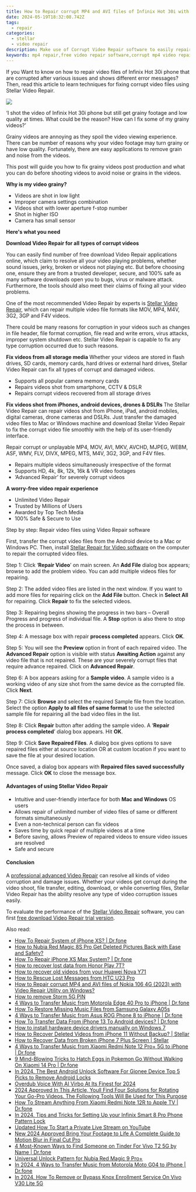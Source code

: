 ```yaml
---
title: How to Repair corrupt MP4 and AVI files of Infinix Hot 30i with Video Repair Utility on Mac?
date: 2024-05-19T18:32:08.742Z
tags: 
  - repair
categories: 
  - stellar
  - video repair
description: Make use of Corrupt Video Repair software to easily repair any of the video file with Infinix Hot 30i phone; it requires just few steps to repair any of the damaged or corrupted video files.
keywords: mp4 repair,free video repair software,corrupt mp4 video repair,video repair tool for mac,broken video repair,avi video repair
---
```


<div class="atpl-content atpl-for-stellar-video-repair mobile-video-repair">

<div class="atpl-post-description-part-1">
<div class="tpl-content-sub-paragraph-normal">    <p>If you Want to know on how to repair video files of Infinix Hot 30i phone that are corrupted after various issues and shows different error messages? Then, read this article to learn techniques for fixing corrupt video files using Stellar Video Repair.    </p></div>
</div>

<img src="https://img0mobiles.techidaily.com/images/best-assets/devices/infinix/infinix-hot-30i/2.jpg" class="atpl-imgstyle"/>

<div class="atpl-post-description-part-2">
<div class="tpl-content-sub-paragraph-question"><p>‘I shot the video of Infinix Hot 30i phone but still get grainy footage and low quality at times. What could be the reason? How can I fix some of my grainy videos?’</p></div><div class="tpl-content-sub-paragraph-content"><p>Grainy videos are annoying as they spoil the video viewing experience. There can be number of reasons why your video footage may turn grainy or have low quality. Fortunately, there are easy applications to remove grain and noise from the videos.This post will guide you how to fix grainy videos post production and what you can do before shooting videos to avoid noise or grains in the videos.<strong>Why is my video grainy?</strong><ul>  <li>Videos are shot in low light</li>  <li>Improper camera settings combination</li>  <li>Videos shot with lower aperture f-stop number</li>  <li>Shot in higher ISO</li>  <li>Camera has small sensor</li></ul></p></div>
</div>

<strong>Here's what you need</strong>
<div class="tpl-content-sub-paragraph-content">

<strong>Download Video Repair for all types of corrupt videos</strong>
<p>
You can easily find number of free download Video Repair applications online, which claim to resolve all your video playing problems, whether sound issues, jerky, broken or videos not playing etc. But before choosing one, ensure they are from a trusted developer, secure, and 100% safe as many software downloads open you to bugs, virus or malware attack. Furthermore, the tools should also meet their claims of fixing all your video problems.

One of the most recommended Video Repair by experts is <a href="https://tools.techidaily.com/stellar-video-repair/" >Stellar Video Repair</a>, which can repair multiple video file formats like MOV, MP4, M4V, 3G2, 3GP and F4V videos.

There could be many reasons for corruption in your videos such as changes in file header, file format corruption, file read and write errors, virus attacks, improper system shutdown etc. Stellar Video Repair is capable to fix any type corruption occurred due to such reasons.

</p>
</div>



<div class="tpl-content-sub-paragraph-content">
<p>
<strong>Fix videos from all storage media</strong>
Whether your videos are stored in flash drives, SD cards, memory cards, hard drives or external hard drives, Stellar Video Repair can fix all types of corrupt and damaged videos.


- Supports all popular camera memory cards
- Repairs videos shot from smartphone, CCTV & DSLR
- Repairs corrupt videos recovered from all storage drives


<strong>Fix videos shot from iPhones, android devices, drones & DSLRs </strong>
The Stellar Video Repair can repair videos shot from iPhone, iPad, android mobiles, digital cameras, drone cameras and DSLRs. Just transfer the damaged video files to Mac or Windows machine and download Stellar Video Repair to fix the corrupt video file smoothly with the help of its user-friendly interface.


Repair corrupt or unplayable MP4, MOV, AVI, MKV, AVCHD, MJPEG, WEBM, ASF, WMV, FLV, DIVX, MPEG, MTS, M4V, 3G2, 3GP, and F4V files.

- Repairs multiple videos simultaneously irrespective of the format
- Supports HD, 4k, 8k, 12k, 16k & VR video footages
- ‘Advanced Repair’ for severely corrupt videos

**A worry-free video repair experience**

- Unlimited Video Repair
- Trusted by Millions of Users
- Awarded by Top Tech Media
- 100% Safe & Secure to Use


</p>
</div>

<div class="atpl-step-part-style">Step by step: Repair video files using Video Repair software</div>

First, transfer the corrupt video files from the Android device to a Mac or Windows PC. Then, install <a href="https://tools.techidaily.com/stellar-video-repair/" >Stellar Repair for Video software</a> on the computer to repair the corrupted video files.

<span class="atpl-stepstyle-a"><span>Step 1: </span></span> Click ‘<strong>Repair Video</strong>’ on main screen. An <strong>Add File</strong> dialog box appears; browse to add the problem video. You can add multiple videos files for repairing.
<img src="https://tools.techidaily.com/images/apps/stellar/stellar-repair-for-video/solutions/common/main-screen.jpg"  alt="" />

<span class="atpl-stepstyle-a"><span>Step 2: </span></span> The added video files are listed in the next window. If you want to add more files for repairing click on the <strong>Add File</strong> button. Check in <strong>Select All</strong> for repairing. Click <strong>Repair</strong> to fix the selected videos.
<img src="https://tools.techidaily.com/images/apps/stellar/stellar-repair-for-video/solutions/common/video-file-listed.jpg"  alt="" />

<span class="atpl-stepstyle-a"><span>Step 3: </span></span> Repairing begins showing the progress in two bars – Overall Progress and progress of individual file. A <strong>Stop</strong> option is also there to stop the process in between.
<img src="https://tools.techidaily.com/images/apps/stellar/stellar-repair-for-video/solutions/common/video-file-fixing.jpg"  alt="" />

<span class="atpl-stepstyle-a"><span>Step 4: </span></span> A message box with repair <strong>process completed</strong> appears. Click <strong>OK</strong>.
<img src="https://tools.techidaily.com/images/apps/stellar/stellar-repair-for-video/solutions/common/repair-process-completed.jpg"  alt="" />

<span class="atpl-stepstyle-a"><span>Step 5: </span></span> You will see the <strong>Preview</strong> option in front of each repaired video. The <strong>Advanced Repair</strong> option is visible with status <strong>Awaiting Action</strong> against any video file that is not repaired. These are your severely corrupt files that require advance repaired. Click on <strong>Advanced Repair</strong>.
<img src="https://tools.techidaily.com/images/apps/stellar/stellar-repair-for-video/solutions/common/advanced-repair-screen.png"  alt="" />

<span class="atpl-stepstyle-a"><span>Step 6: </span></span> A box appears asking for a <strong>Sample video</strong>. A sample video is a working video of any size shot from the same device as the corrupted file. Click <strong>Next</strong>.
<img src="https://tools.techidaily.com/images/apps/stellar/stellar-repair-for-video/solutions/common/sample-video.jpg"  alt="" />

<span class="atpl-stepstyle-a"><span>Step 7: </span></span> Click <strong>Browse</strong> and select the required Sample file from the location. Select the option <strong>Apply to all files of same format</strong> to use the selected sample file for repairing all the bad video files in the list.
<img src="https://tools.techidaily.com/images/apps/stellar/stellar-repair-for-video/solutions/common/add-sample-video.png"  alt="" />

<span class="atpl-stepstyle-a"><span>Step 8: </span></span> Click <strong>Repair</strong> button after adding the sample video. A ‘<strong>Repair process completed</strong>’ dialog box appears. Hit <strong>OK</strong>.
<img src="https://tools.techidaily.com/images/apps/stellar/stellar-repair-for-video/solutions/common/video-file-repaired-success.png"  alt="" />

<span class="atpl-stepstyle-a"><span>Step 9: </span></span> Click <strong>Save Repaired Files</strong>. A dialog box gives options to save repaired files either at source location OR at custom location if you want to save the file at your desired location.
<img src="https://tools.techidaily.com/images/apps/stellar/stellar-repair-for-video/solutions/common/save-repaired-files.jpg"  alt="" />

Once saved, a dialog box appears with <strong>Repaired files saved successfully</strong> message. Click <strong>OK</strong> to close the message box.


<h4>Advantages of using Stellar Video Repair</h4>
<ul>
  <li>Intuitive and user-friendly interface for both <strong>Mac and Windows</strong> OS users</li>
  <li>Allows repair of unlimited number of video files of same or different formats simultaneously</li>
  <li>Even a non-technical person can fix videos</li>
  <li>Saves time by quick repair of multiple videos at a time</li>
  <li>Before saving, allows Preview of repaired videos to ensure video issues are resolved</li>
  <li>Safe and secure</li>
</ul>

<h4>Conclusion</h4>

A <a href="https://tools.techidaily.com/stellar-video-repair/" >professional advanced Video Repair</a> can resolve all kinds of video corruption and damage issues. Whether your videos get corrupt during the video shoot, file transfer, editing, download, or while converting files, Stellar Video Repair has the ability resolve any type of video corruption issues easily.

To evaluate the performance of the <a href="https://tools.techidaily.com/stellar-video-repair/" >Stellar Video Repair</a> software, you can first <a href="https://tools.techidaily.com/stellar-video-repair/" >free download Video Repair trial version</a>.



<ins class="adsbygoogle"
     style="display:block"
     data-ad-client="ca-pub-7571918770474297"
     data-ad-slot="8358498916"
     data-ad-format="auto"
     data-full-width-responsive="true"></ins>
     
</div>
<ins class="adsbygoogle"
    style="display:block"
    data-ad-format="autorelaxed"
    data-ad-client="ca-pub-7571918770474297"
    data-ad-slot="1223367746"></ins>

<span class="atpl-alsoreadstyle">Also read:</span>
<div><ul>
<li><a href="https://blog-min.techidaily.com/how-to-repair-system-of-iphone-xs-drfone-by-drfone-ios-system-repair-ios-system-repair/"><u>How To Repair System of iPhone XS? | Dr.fone</u></a></li>
<li><a href="https://blog-min.techidaily.com/how-to-nubia-red-magic-8s-pro-get-deleted-pictures-back-with-ease-and-safety-by-fonelab-android-recover-pictures/"><u>How to Nubia Red Magic 8S Pro Get Deleted Pictures Back with Ease and Safety?</u></a></li>
<li><a href="https://blog-min.techidaily.com/how-to-repair-iphone-xs-max-system-drfone-by-drfone-ios-system-repair-ios-system-repair/"><u>How To Repair iPhone XS Max System? | Dr.fone</u></a></li>
<li><a href="https://blog-min.techidaily.com/how-to-recover-lost-data-from-honor-play-7t-by-fonelab-android-recover-data/"><u>How to recover lost data from Honor Play 7T?</u></a></li>
<li><a href="https://blog-min.techidaily.com/how-to-recover-old-videos-from-your-huawei-nova-y71-by-fonelab-android-recover-video/"><u>How to recover old videos from your Huawei Nova Y71</u></a></li>
<li><a href="https://blog-min.techidaily.com/how-to-rescue-lost-messages-from-htc-u23-pro-by-fonelab-android-recover-messages/"><u>How to Rescue Lost Messages from HTC U23 Pro</u></a></li>
<li><a href="https://blog-min.techidaily.com/how-to-repair-corrupt-mp4-and-avi-files-of-nokia-106-4g-2023-with-video-repair-utility-on-windows-by-stellar-video-repair-mobile-video-repair/"><u>How to Repair corrupt MP4 and AVI files of Nokia 106 4G (2023) with Video Repair Utility on Windows? </u></a></li>
<li><a href="https://blog-min.techidaily.com/how-to-remove-storm-5g-pin-by-drfone-android-unlock-android-unlock/"><u>How to remove Storm 5G PIN</u></a></li>
<li><a href="https://blog-min.techidaily.com/4-ways-to-transfer-music-from-motorola-edge-40-pro-to-iphone-drfone-by-drfone-transfer-from-android-transfer-from-android/"><u>4 Ways to Transfer Music from Motorola Edge 40 Pro to iPhone | Dr.fone</u></a></li>
<li><a href="https://blog-min.techidaily.com/how-to-restore-missing-music-files-from-samsung-galaxy-a05s-by-fonelab-android-recover-music/"><u>How To  Restore Missing Music Files from Samsung Galaxy A05s</u></a></li>
<li><a href="https://blog-min.techidaily.com/4-ways-to-transfer-music-from-asus-rog-phone-8-to-iphone-drfone-by-drfone-transfer-from-android-transfer-from-android/"><u>4 Ways to Transfer Music from Asus ROG Phone 8 to iPhone | Dr.fone</u></a></li>
<li><a href="https://blog-min.techidaily.com/how-to-transfer-data-from-iphone-13-to-android-devices-drfone-by-drfone-transfer-data-from-ios-transfer-data-from-ios/"><u>How To Transfer Data From iPhone 13 To Android devices? | Dr.fone</u></a></li>
<li><a href="https://blog-min.techidaily.com/how-to-install-hardware-device-drivers-manually-on-windows-7-by-drivereasy-guide/"><u>How to install hardware device drivers manually on Windows 7</u></a></li>
<li><a href="https://blog-min.techidaily.com/how-to-recover-deleted-videos-from-iphone-11-without-backup-stellar-by-stellar-data-recovery-ios-iphone-data-recovery/"><u>How to Recover Deleted Videos from iPhone 11 Without Backup? | Stellar</u></a></li>
<li><a href="https://blog-min.techidaily.com/how-to-recover-data-from-broken-iphone-7-plus-screen-stellar-by-stellar-data-recovery-ios-iphone-data-recovery/"><u>How to Recover Data from Broken iPhone 7 Plus Screen | Stellar</u></a></li>
<li><a href="https://blog-min.techidaily.com/4-ways-to-transfer-music-from-xiaomi-redmi-note-12-proplus-5g-to-iphone-drfone-by-drfone-transfer-from-android-transfer-from-android/"><u>4 Ways to Transfer Music from Xiaomi Redmi Note 12 Pro+ 5G to iPhone | Dr.fone</u></a></li>
<li><a href="https://android-pokemon-go.techidaily.com/9-mind-blowing-tricks-to-hatch-eggs-in-pokemon-go-without-walking-on-xiaomi-14-pro-drfone-by-drfone-virtual-android/"><u>9 Mind-Blowing Tricks to Hatch Eggs in Pokemon Go Without Walking On Xiaomi 14 Pro | Dr.fone</u></a></li>
<li><a href="https://sim-unlock.techidaily.com/in-2024-the-best-android-unlock-software-for-gionee-device-top-5-picks-to-remove-android-locks-by-drfone-android/"><u>In 2024, The Best Android Unlock Software For Gionee Device Top 5 Picks to Remove Android Locks</u></a></li>
<li><a href="https://ai-voice-clone.techidaily.com/overdub-voice-with-ai-virbo-at-its-finest-for-2024/"><u>Overdub Voice With AI Virbo At Its Finest for 2024</u></a></li>
<li><a href="https://ai-video-editing.techidaily.com/2024-approved-in-this-article-youll-find-four-solutions-for-rotating-your-go-pro-videos-the-following-tools-will-be-used-for-this-purpose/"><u>2024 Approved In This Article, Youll Find Four Solutions for Rotating Your Go-Pro Videos. The Following Tools Will Be Used for This Purpose</u></a></li>
<li><a href="https://screen-mirror.techidaily.com/how-to-stream-anything-from-xiaomi-redmi-note-12r-to-apple-tv-drfone-by-drfone-android/"><u>How To Stream Anything From Xiaomi Redmi Note 12R to Apple TV | Dr.fone</u></a></li>
<li><a href="https://unlock-android.techidaily.com/in-2024-tips-and-tricks-for-setting-up-your-infinix-smart-8-pro-phone-pattern-lock-by-drfone-android/"><u>In 2024, Tips and Tricks for Setting Up your Infinix Smart 8 Pro Phone Pattern Lock</u></a></li>
<li><a href="https://ai-live-streaming.techidaily.com/updated-how-to-start-a-private-live-stream-on-youtube/"><u>Updated How To Start a Private Live Stream on YouTube</u></a></li>
<li><a href="https://ai-video-apps.techidaily.com/new-2024-approved-bring-your-footage-to-life-a-complete-guide-to-motion-blur-in-final-cut-pro/"><u>New 2024 Approved Bring Your Footage to Life A Complete Guide to Motion Blur in Final Cut Pro</u></a></li>
<li><a href="https://location-social.techidaily.com/4-most-known-ways-to-find-someone-on-tinder-for-vivo-t2-5g-by-name-drfone-by-drfone-virtual-android/"><u>4 Most-Known Ways to Find Someone on Tinder For Vivo T2 5G by Name | Dr.fone</u></a></li>
<li><a href="https://easy-unlock-android.techidaily.com/universal-unlock-pattern-for-nubia-red-magic-9-proplus-by-drfone-android/"><u>Universal Unlock Pattern for Nubia Red Magic 9 Pro+</u></a></li>
<li><a href="https://android-transfer.techidaily.com/in-2024-4-ways-to-transfer-music-from-motorola-moto-g04-to-iphone-drfone-by-drfone-transfer-from-android-transfer-from-android/"><u>In 2024, 4 Ways to Transfer Music from Motorola Moto G04 to iPhone | Dr.fone</u></a></li>
<li><a href="https://unlock-android.techidaily.com/in-2024-how-to-remove-or-bypass-knox-enrollment-service-on-vivo-v30-lite-5g-by-drfone-android/"><u>In 2024, How To Remove or Bypass Knox Enrollment Service On Vivo V30 Lite 5G</u></a></li>
</ul></div>



